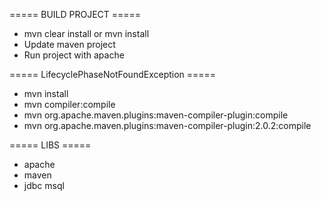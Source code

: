 ===== BUILD PROJECT =====

- mvn clear install or mvn install
- Update maven project
- Run project with apache

===== LifecyclePhaseNotFoundException =====

- mvn install
- mvn compiler:compile
- mvn org.apache.maven.plugins:maven-compiler-plugin:compile
- mvn org.apache.maven.plugins:maven-compiler-plugin:2.0.2:compile

===== LIBS =====
- apache
- maven
- jdbc msql